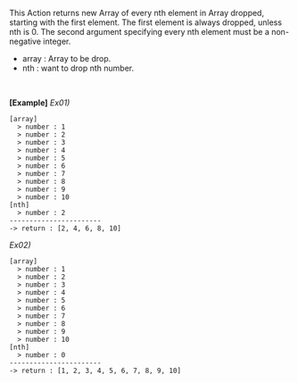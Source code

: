 This Action returns new Array of every nth element in Array dropped, starting with the first element.
The first element is always dropped, unless nth is 0.
The second argument specifying every nth element must be a non-negative integer.
- array : Array to be drop.
- nth : want to drop nth number.

<br/>

**[Example]**
*Ex01)*
```
[array]
  > number : 1
  > number : 2
  > number : 3
  > number : 4
  > number : 5
  > number : 6
  > number : 7
  > number : 8
  > number : 9
  > number : 10
[nth]
  > number : 2
-----------------------
-> return : [2, 4, 6, 8, 10]
```

*Ex02)*
```
[array]
  > number : 1
  > number : 2
  > number : 3
  > number : 4
  > number : 5
  > number : 6
  > number : 7
  > number : 8
  > number : 9
  > number : 10
[nth]
  > number : 0
-----------------------
-> return : [1, 2, 3, 4, 5, 6, 7, 8, 9, 10]
```
